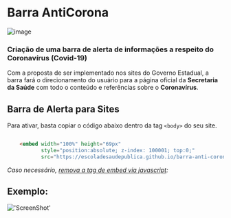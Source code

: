 # Barra AntiCorona
![image](https://user-images.githubusercontent.com/89998/76819343-a238ec80-67e6-11ea-966e-840cc539b432.png)

### Criação de uma barra de alerta de informações a respeito do Coronavírus (Covid-19)

Com a proposta de ser implementado nos sites do Governo Estadual, a barra fará o direcionamento do usuário para a página oficial da **Secretaria da Saúde** com todo o conteúdo e referências sobre o **Coronavírus**.


## Barra de Alerta para Sites
Para ativar, basta copiar o código abaixo dentro da tag ```<body>``` do seu site.

```html

    <embed width="100%" height="69px" 
           style="position:absolute; z-index: 100001; top:0;" 
           src="https://escoladesaudepublica.github.io/barra-anti-corona/">

```

*Caso necessário, [remova a tag de embed via javascript](https://developer.mozilla.org/pt-BR/docs/Web/API/Node/removeChild):*

## Exemplo:
!['ScreenShot'](https://escoladesaudepublica.github.io/barra-anti-corona/screenshot.png)
